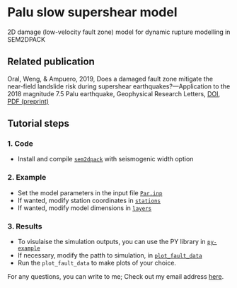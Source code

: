 # Palu slow supershear model
2D damage (low-velocity fault zone) model for dynamic rupture modelling in SEM2DPACK

## Related publication
Oral, Weng, & Ampuero, 2019, Does a damaged fault zone mitigate the near-field
landslide risk during supershear earthquakes?—Application to the 2018 magnitude 7.5
Palu earthquake, Geophysical Research Letters, [DOI](https://doi.org/10.1029/2019GL085649), [PDF (preprint)](https://eartharxiv.org/repository/view/638/)

## Tutorial steps
### 1. Code 
* Install and compile [`sem2dpack`](https://github.com/jpampuero/sem2dpack.git) with seismogenic width option


### 2. Example
* Set the model parameters in the input file [`Par.inp`](example_for_damage_2.5Dmodel/Par.inp)
* If wanted, modify station coordinates in [`stations`](example_for_damage_2.5Dmodel/stations)
* If wanted, modify model dimensions in [`layers`](example_for_damage_2.5Dmodel/layers)

### 3. Results
* To visulaise the simulation outputs, you can use the PY library in [`py-example`](py-example/)
* If necessary, modify the patth to simulation, in [`plot_fault_data`](py-example/plot_fault_data.py)
* Run the `plot_fault_data` to make plots of your choice. 

For any questions, you can write to me; Check out my email address [here](https://elifo.github.io).
